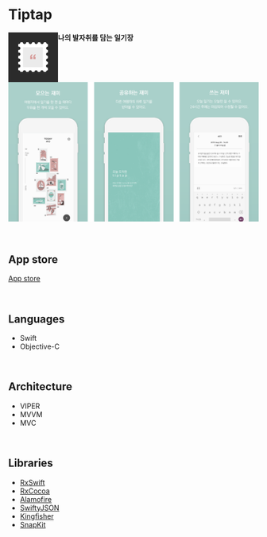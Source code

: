 Tiptap
=====

<img align="left" width="100" height="100" src="./picture/appIcon.png"/> **나의 발자취를 담는 일기장**

<br/>

![screenshot](./picture/5.png)

<br/>

## App store
[App store](https://itunes.apple.com/kr/app/tiptap/id1439433799?mt=8)

<br/>

## Languages

* Swift
* Objective-C

<br/>

## Architecture

- VIPER
- MVVM
- MVC

<br/>

## Libraries

- [RxSwift](https://github.com/ReactiveX/RxSwift) 
- [RxCocoa](https://github.com/ReactiveX/RxSwift/tree/master/RxCocoa) 
- [Alamofire](https://github.com/Alamofire/Alamofire) 
- [SwiftyJSON](https://github.com/SwiftyJSON/SwiftyJSON) 
- [Kingfisher](https://github.com/onevcat/Kingfisher) 
- [SnapKit](https://github.com/SnapKit/SnapKit) 
